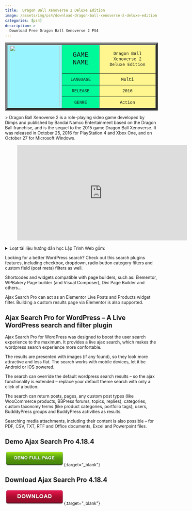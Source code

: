 ```yaml
---
title:  Dragon Ball Xenoverse 2 Deluxe Edition
image: /assets/img/ps4/download-dragon-ball-xenoverse-2-deluxe-edition.jpeg
categories: [ps4]
description: >
  Download Free Dragon Ball Xenoverse 2 PS4
---
```


<table border="7">
<tr>
<td rowspan="7" bgcolor="#98F5FF">
<div style="text-align: center;"><img loading="lazy" src="/games/assets/img/ps4/download-dragon-ball-xenoverse-2-deluxe-edition.jpeg" alt="" width="165" height="200"></div>
</td>
</tr>
<tr>
<td bgcolor="#00FA9A">
<div style="text-align: center;"><span style="font-family: Courier New, Courier, monospace; font-weight: normal; font-size: 22px">GAME NAME</span></div>
</td>
<td bgcolor="#FFF68F">
<div style="text-align: center;"><span style="font-family: Courier New, Courier, monospace;">Dragon Ball Xenoverse 2 </span></div>
<div style="text-align: center;"><span style="font-family: Courier New, Courier, monospace;">Deluxe Edition</span></div>
</td>
</tr>
<tr>
<td bgcolor="#00FA9A">
<div style="text-align: center;"><span style="font-family: Courier New, Courier, monospace; font-weight: normal;">LANGUAGE</span></div>
</td>
<td bgcolor="#FFF68F">
<div style="text-align: center;"><span style="font-family: Courier New, Courier, monospace;">Multi</span></div>
</td>
</tr>
<tr>
<td bgcolor="#00FA9A">
<div style="text-align: center;"><span style="font-family: Courier New, Courier, monospace; font-weight: normal;">RELEASE</span></div>
</td>
<td bgcolor="#FFF68F">
<div style="text-align: center;"><span style="font-family: Courier New, Courier, monospace;">2016</span></div>
</td>
</tr>
<tr>
<td bgcolor="#00FA9A">
<div style="text-align: center;"><span style="font-family: Courier New, Courier, monospace; font-weight: normal;">GENRE</span></div>
</td>
<td bgcolor="#FFF68F">
<div style="text-align: center;"><span style="font-family: Courier New, Courier, monospace;">Action</span></div>
</td>
</tr>
</table>
 > Dragon Ball Xenoverse 2 is a role-playing video game developed by Dimps and published by Bandai Namco Entertainment based on the Dragon Ball franchise, and is the sequel to the 2015 game Dragon Ball Xenoverse. It was released in October 25, 2016 for PlayStation 4 and Xbox One, and on October 27 for Microsoft Windows.  

<!-- blank line -->
<figure class="video_container">
  <iframe src="https://www.youtube.com/embed/R7B7ZvcrOXQ" width="560" height="315" frameborder="0" allowfullscreen="true"> </iframe>
</figure>
<!-- blank line -->


<details>
    <summary>Loạt tài liệu hướng dẫn học Lập Trình Web gồm:</summary>
    <ul>
        <li>Tài liệu học HTML</li>
        <li>Tài liệu học CSS</li>
        <li>Tài liệu học JavaScript</li>
        <li>Tài liệu học MySQL</li>
        <li>Tài liệu học PHP</li>
    </ul>
</details>


Looking for a better WordPress search? Check out this search plugins features, including checkbox, dropdown, radio button category filters and custom field (post meta) filters as well.  

Shortcodes and widgets compatible with page builders, such as: Elementor, WPBakery Page builder (and Visual Composer), Divi Page Builder and others...  

Ajax Search Pro can act as an Elementor Live Posts and Products widget filter. Building a custom results page via Elementor is also supported.  

## Ajax Search Pro for WordPress – A Live WordPress search and filter plugin  
Ajax Search Pro for WordPress was designed to boost the user search experience to the maximum. It provides a live ajax search, which makes the wordpress search experience more confortable.  

The results are presented with images (if any found), so they look more attractive and less flat. The search works with mobile devices, let it be Android or IOS powered.  

The search can override the default wordpress search results – so the ajax functionality is extended – replace your default theme search with only a click of a button.  

The search can return posts, pages, any custom post types (like WooCommerce products, BBPress forums, topics, replies), categories, custom taxonomy terms (like product categories, portfolio tags), users, BudddyPress groups and BuddyPress activities as results.  

Searching media attachments, including their content is also possible – for PDF, CSV, TXT, RTF and Office documents, Excel and Powerpoint files.   


## Demo Ajax Search Pro 4.18.4
[![button](/assets/img/demo.png)](https://codecanyon.net/item/ajax-search-pro-for-wordpress-live-search-plugin/3357410){:target="_blank"}  

## Download Ajax Search Pro 4.18.4
[![button](/assets/img/download.png)](http://gestyy.com/e02rwb){:target="_blank"}  
